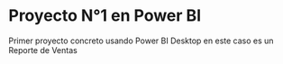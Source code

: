 # Proyecto N°1 en Power BI
Primer proyecto concreto usando Power BI Desktop en este caso es un Reporte de Ventas
